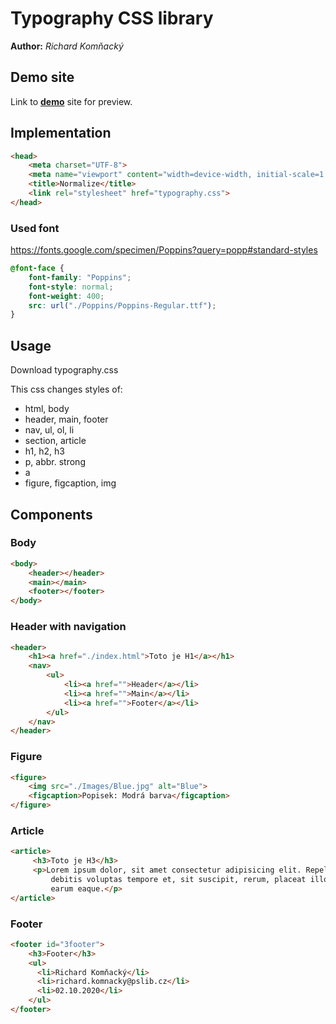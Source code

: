 # Typography CSS library
**Author:** *Richard Komňacký*
## Demo site
Link to **[demo](http://www.github.io)** site for preview.

## Implementation
```html
<head>
    <meta charset="UTF-8">
    <meta name="viewport" content="width=device-width, initial-scale=1.0">
    <title>Normalize</title>
    <link rel="stylesheet" href="typography.css">
</head>
```
### Used font
https://fonts.google.com/specimen/Poppins?query=popp#standard-styles
```css
@font-face {
    font-family: "Poppins";
    font-style: normal;
    font-weight: 400;
    src: url("./Poppins/Poppins-Regular.ttf");
}
```
## Usage
Download typography.css

This css changes styles of:
* html, body
* header, main, footer
* nav, ul, ol, li
* section, article
* h1, h2, h3
* p, abbr. strong
* a
* figure, figcaption, img

## Components
### Body
```html
<body>
    <header></header>
    <main></main>
    <footer></footer>
</body>
```
### Header with navigation
```html
<header>
    <h1><a href="./index.html">Toto je H1</a></h1>
    <nav>
        <ul>
            <li><a href="">Header</a></li>
            <li><a href="">Main</a></li>
            <li><a href="">Footer</a></li>
        </ul>
    </nav>
</header>
```
### Figure
```html
<figure>
    <img src="./Images/Blue.jpg" alt="Blue">
    <figcaption>Popisek: Modrá barva</figcaption>
</figure>
```
### Article
```html
<article>
     <h3>Toto je H3</h3>
     <p>Lorem ipsum dolor, sit amet consectetur adipisicing elit. Repellat quae adipisci nihil est possimus
         debitis voluptas tempore et, sit suscipit, rerum, placeat illo qui voluptatum vero mollitia. Ipsum,
         earum eaque.</p>
</article>
```
### Footer
```html
<footer id="3footer">
    <h3>Footer</h3>
    <ul>
      <li>Richard Komňacký</li>
      <li>richard.komnacky@pslib.cz</li>
      <li>02.10.2020</li>
    </ul>
</footer>
```

